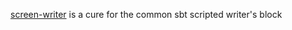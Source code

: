 [screen-writer][sw] is a cure for the common sbt scripted writer's block

[sw]: https://github.com/softprops/screen-writer#readme
